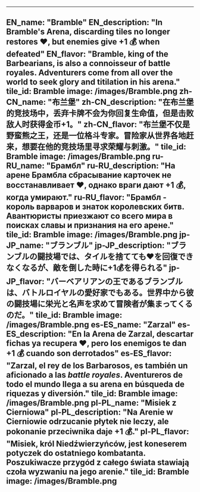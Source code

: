 ---

EN_name: "Bramble"
EN_description: "In Bramble's Arena, discarding tiles no longer restores ❤️, but enemies give +1 💰 when defeated"
EN_flavor: "Bramble, king of the Barbearians, is also a connoisseur of battle royales.  Adventurers come from all over the world to seek glory and titilation in his arena."
tile_id: Bramble
image: /images/Bramble.png
zh-CN_name: "布兰堡"
zh-CN_description: "在布兰堡的竞技场中，丢弃卡牌不会为你回复生命值，但是击败敌人时获得金币+1。"
zh-CN_flavor: "布兰堡不仅是野蛮熊之王，还是一位格斗专家。冒险家从世界各地赶来，想要在他的竞技场里寻求荣耀与刺激。"
tile_id: Bramble
image: /images/Bramble.png
ru-RU_name: "Брамбл"
ru-RU_description: "На арене Брамбла сбрасывание карточек не восстанавливает ❤️, однако враги дают +1 💰, когда умирают."
ru-RU_flavor: "Брамбл - король варваров и знаток королевских битв. Авантюристы приезжают со всего мира в поисках славы и признания на его арене."
tile_id: Bramble
image: /images/Bramble.png
jp-JP_name: "ブランブル"
jp-JP_description: "ブランブルの闘技場では、タイルを捨てても❤️を回復できなくなるが、敵を倒した時に+1💰を得られる"
jp-JP_flavor: "バーベアリアンの王であるブランブルは、バトルロイヤルの愛好家でもある。世界中から彼の闘技場に栄光と名声を求めて冒険者が集まってくるのだ。"
tile_id: Bramble
image: /images/Bramble.png
es-ES_name: "Zarzal"
es-ES_description: "En la Arena de Zarzal, descartar fichas ya recupera ❤️, pero los enemigos te dan +1 💰 cuando son derrotados"
es-ES_flavor: "Zarzal, el rey de los Barbarosos, es también un aficionado a las <i>battle royales</i>. Aventureros de todo el mundo llega a su arena en búsqueda de riquezas y diversión."
tile_id: Bramble
image: /images/Bramble.png
pl-PL_name: "Misiek z Cierniowa"
pl-PL_description: "Na Arenie w Cierniowie odrzucanie płytek nie leczy, ale pokonanie przeciwnika daje +1 💰."
pl-PL_flavor: "Misiek, król Niedźwierzyńców, jest koneserem potyczek do ostatniego kombatanta. Poszukiwacze przygód z całego świata stawiają czoła wyzwaniu na jego arenie."
tile_id: Bramble
image: /images/Bramble.png
---
